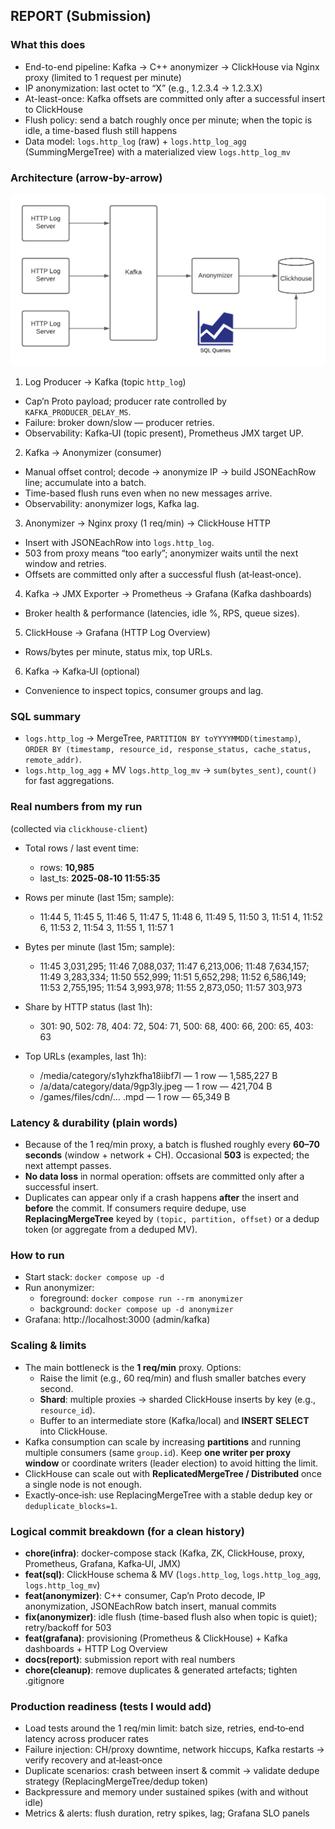 ## REPORT (Submission)

### What this does
- End-to-end pipeline: Kafka → C++ anonymizer → ClickHouse via Nginx proxy (limited to 1 request per minute)
- IP anonymization: last octet to “X” (e.g., 1.2.3.4 → 1.2.3.X)
- At-least-once: Kafka offsets are committed only after a successful insert to ClickHouse
- Flush policy: send a batch roughly once per minute; when the topic is idle, a time-based flush still happens
- Data model: `logs.http_log` (raw) + `logs.http_log_agg` (SummingMergeTree) with a materialized view `logs.http_log_mv`

### Architecture (arrow-by-arrow)
![Architecture](anonymizer.png)

1) Log Producer → Kafka (topic `http_log`)
- Cap’n Proto payload; producer rate controlled by `KAFKA_PRODUCER_DELAY_MS`.
- Failure: broker down/slow — producer retries.
- Observability: Kafka‑UI (topic present), Prometheus JMX target UP.

2) Kafka → Anonymizer (consumer)
- Manual offset control; decode → anonymize IP → build JSONEachRow line; accumulate into a batch.
- Time-based flush runs even when no new messages arrive.
- Observability: anonymizer logs, Kafka lag.

3) Anonymizer → Nginx proxy (1 req/min) → ClickHouse HTTP
- Insert with JSONEachRow into `logs.http_log`.
- 503 from proxy means “too early”; anonymizer waits until the next window and retries.
- Offsets are committed only after a successful flush (at‑least‑once).

4) Kafka → JMX Exporter → Prometheus → Grafana (Kafka dashboards)
- Broker health & performance (latencies, idle %, RPS, queue sizes).

5) ClickHouse → Grafana (HTTP Log Overview)
- Rows/bytes per minute, status mix, top URLs.

6) Kafka → Kafka‑UI (optional)
- Convenience to inspect topics, consumer groups and lag.

### SQL summary
- `logs.http_log` → MergeTree, `PARTITION BY toYYYYMMDD(timestamp)`, `ORDER BY (timestamp, resource_id, response_status, cache_status, remote_addr)`.
- `logs.http_log_agg` + MV `logs.http_log_mv` → `sum(bytes_sent)`, `count()` for fast aggregations.

### Real numbers from my run
(collected via `clickhouse-client`)

- Total rows / last event time:
  - rows: **10,985**
  - last_ts: **2025‑08‑10 11:55:35**

- Rows per minute (last 15m; sample):
  - 11:44 5, 11:45 5, 11:46 5, 11:47 5, 11:48 6, 11:49 5, 11:50 3, 11:51 4, 11:52 6, 11:53 2, 11:54 3, 11:55 1, 11:57 1

- Bytes per minute (last 15m; sample):
  - 11:45 3,031,295; 11:46 7,088,037; 11:47 6,213,006; 11:48 7,634,157; 11:49 3,283,334; 11:50 552,999; 11:51 5,652,298; 11:52 6,586,149; 11:53 2,755,195; 11:54 3,993,978; 11:55 2,873,050; 11:57 303,973

- Share by HTTP status (last 1h):
  - 301: 90, 502: 78, 404: 72, 504: 71, 500: 68, 400: 66, 200: 65, 403: 63

- Top URLs (examples, last 1h):
  - /media/category/s1yhzkfha18iibf7l — 1 row — 1,585,227 B
  - /a/data/category/data/9gp3ly.jpeg — 1 row — 421,704 B
  - /games/files/cdn/… .mpd — 1 row — 65,349 B

### Latency & durability (plain words)
- Because of the 1 req/min proxy, a batch is flushed roughly every **60–70 seconds** (window + network + CH). Occasional **503** is expected; the next attempt passes.
- **No data loss** in normal operation: offsets are committed only after a successful insert.
- Duplicates can appear only if a crash happens **after** the insert and **before** the commit. If consumers require dedupe, use **ReplacingMergeTree** keyed by `(topic, partition, offset)` or a dedup token (or aggregate from a deduped MV).

### How to run
- Start stack: `docker compose up -d`
- Run anonymizer:
  - foreground: `docker compose run --rm anonymizer`
  - background: `docker compose up -d anonymizer`
- Grafana: http://localhost:3000 (admin/kafka)

### Scaling & limits
- The main bottleneck is the **1 req/min** proxy. Options:
  - Raise the limit (e.g., 60 req/min) and flush smaller batches every second.
  - **Shard**: multiple proxies → sharded ClickHouse inserts by key (e.g., `resource_id`).
  - Buffer to an intermediate store (Kafka/local) and **INSERT SELECT** into ClickHouse.
- Kafka consumption can scale by increasing **partitions** and running multiple consumers (same `group.id`). Keep **one writer per proxy window** or coordinate writers (leader election) to avoid hitting the limit.
- ClickHouse can scale out with **ReplicatedMergeTree / Distributed** once a single node is not enough.
- Exactly‑once‑ish: use ReplacingMergeTree with a stable dedup key or `deduplicate_blocks=1`.

### Logical commit breakdown (for a clean history)
- **chore(infra)**: docker-compose stack (Kafka, ZK, ClickHouse, proxy, Prometheus, Grafana, Kafka‑UI, JMX)
- **feat(sql)**: ClickHouse schema & MV (`logs.http_log`, `logs.http_log_agg`, `logs.http_log_mv`)
- **feat(anonymizer)**: C++ consumer, Cap’n Proto decode, IP anonymization, JSONEachRow batch insert, manual commits
- **fix(anonymizer)**: idle flush (time-based flush also when topic is quiet); retry/backoff for 503
- **feat(grafana)**: provisioning (Prometheus & ClickHouse) + Kafka dashboards + HTTP Log Overview
- **docs(report)**: submission report with real numbers
- **chore(cleanup)**: remove duplicates & generated artefacts; tighten .gitignore

### Production readiness (tests I would add)
- Load tests around the 1 req/min limit: batch size, retries, end‑to‑end latency across producer rates
- Failure injection: CH/proxy downtime, network hiccups, Kafka restarts → verify recovery and at‑least‑once
- Duplicate scenarios: crash between insert & commit → validate dedupe strategy (ReplacingMergeTree/dedup token)
- Backpressure and memory under sustained spikes (with and without idle)
- Metrics & alerts: flush duration, retry spikes, lag; Grafana SLO panels
